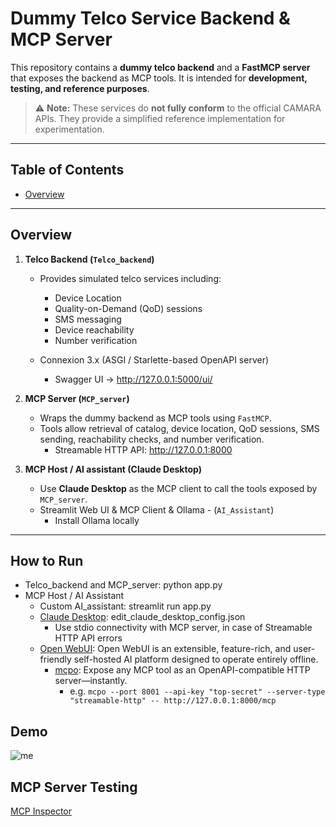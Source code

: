 # Dummy Telco Service Backend & MCP Server

This repository contains a **dummy telco backend** and a **FastMCP server** that exposes the backend as MCP tools. It is intended for **development, testing, and reference purposes**.  

> ⚠️ **Note:** These services do **not fully conform** to the official CAMARA APIs. They provide a simplified reference implementation for experimentation.

---

## Table of Contents

- [Overview](#overview)

---

## Overview

1. **Telco Backend (`Telco_backend`)**  
   - Provides simulated telco services including:
     - Device Location
     - Quality-on-Demand (QoD) sessions
     - SMS messaging
     - Device reachability
     - Number verification
   
   - Connexion 3.x (ASGI / Starlette-based OpenAPI server)
     -  Swagger UI → http://127.0.0.1:5000/ui/

2. **MCP Server (`MCP_server`)**  
   - Wraps the dummy backend as MCP tools using `FastMCP`.
   - Tools allow retrieval of catalog, device location, QoD sessions, SMS sending, reachability checks, and number verification.
      - Streamable HTTP API: http://127.0.0.1:8000
     
3. **MCP Host / AI assistant (Claude Desktop)**  
   - Use **Claude Desktop** as the MCP client to call the tools exposed by `MCP_server`.
   - Streamlit Web UI & MCP Client & Ollama - (`AI_Assistant`)
     - Install Ollama locally 
---
## How to Run
   - Telco_backend and MCP_server: python app.py
   - MCP Host / AI Assistant
     - Custom AI_assistant: streamlit run app.py
     - [Claude Desktop](https://claude.ai/download): edit_claude_desktop_config.json
       - Use stdio connectivity with MCP server, in case of Streamable HTTP API errors 
     -  [Open WebUI](https://openwebui.com/): Open WebUI is an extensible, feature-rich, and user-friendly self-hosted AI platform designed to operate entirely offline.
        - [mcpo](https://github.com/open-webui/mcpo): Expose any MCP tool as an OpenAPI-compatible HTTP server—instantly.
          - e.g. `mcpo --port 8001 --api-key "top-secret" --server-type "streamable-http" -- http://127.0.0.1:8000/mcp`




## Demo

![me](https://github.com/KostasChar/MCP_test_telco/blob/main/camara_demo_test.gif)

## MCP Server Testing 
[MCP Inspector](https://modelcontextprotocol.io/legacy/tools/inspector)
